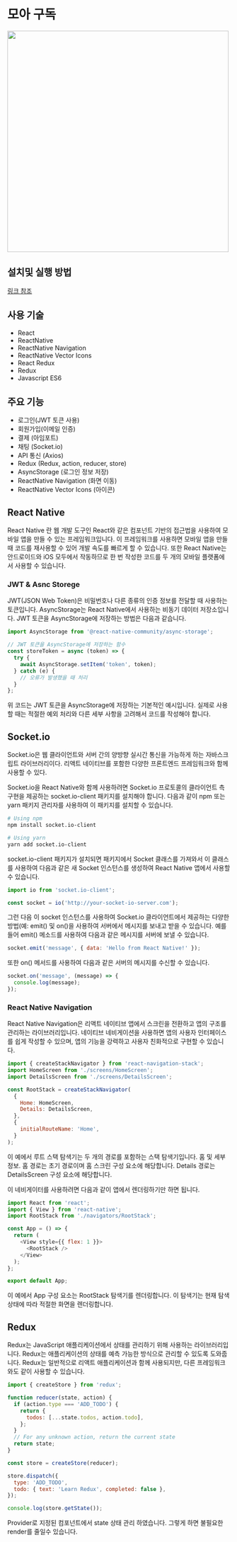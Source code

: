 # 모아 구독

<img style="width: 500px;" src="https://i.ibb.co/dcG77Rt/Screenshot-20221107-224432-submarkettest.jpg" />

## 설치및 실행 방법

<a href="https://github.com/nabacamp-side/side1-fe2/wiki/ReactNative-Expo-%EC%84%A4%EC%B9%98%EB%B0%8F-%EC%8B%A4%ED%96%89-%EB%B0%A9%EB%B2%95">링크 참조</a>

## 사용 기술

- React
- ReactNative
- ReactNative Navigation
- ReactNative Vector Icons
- React Redux
- Redux
- Javascript ES6

## 주요 기능

- 로그인(JWT 토큰 사용)
- 회원가입(이메일 인증)
- 결제 (아임포트)
- 채팅 (Socket.io)
- API 통신 (Axios)
- Redux (Redux, action, reducer, store)
- AsyncStorage (로그인 정보 저장)
- ReactNative Navigation (화면 이동)
- ReactNative Vector Icons (아이콘)

## React Native

React Native 란 웹 개발 도구인 React와 같은 컴포넌트 기반의 접근법을 사용하여 모바일 앱을 만들 수 있는 프레임워크입니다. 이 프레임워크를 사용하면 모바일 앱을 만들 때 코드를 재사용할 수 있어 개발 속도를 빠르게 할 수 있습니다. 또한 React Native는 안드로이드와 iOS 모두에서 작동하므로 한 번 작성한 코드를 두 개의 모바일 플랫폼에서 사용할 수 있습니다.

### JWT & Asnc Storege

JWT(JSON Web Token)은 비밀번호나 다른 종류의 인증 정보를 전달할 때 사용하는 토큰입니다. AsyncStorage는 React Native에서 사용하는 비동기 데이터 저장소입니다. JWT 토큰을 AsyncStorage에 저장하는 방법은 다음과 같습니다.

```Javascript
import AsyncStorage from '@react-native-community/async-storage';

// JWT 토큰을 AsyncStorage에 저장하는 함수
const storeToken = async (token) => {
  try {
    await AsyncStorage.setItem('token', token);
  } catch (e) {
    // 오류가 발생했을 때 처리
  }
};
```
위 코드는 JWT 토큰을 AsyncStorage에 저장하는 기본적인 예시입니다. 실제로 사용할 때는 적절한 예외 처리와 다른 세부 사항을 고려해서 코드를 작성해야 합니다.


## Socket.io

Socket.io은 웹 클라이언트와 서버 간의 양방향 실시간 통신을 가능하게 하는 자바스크립트 라이브러리이다. 리액트 네이티브를 포함한 다양한 프론트엔드 프레임워크와 함께 사용할 수 있다.

Socket.io을 React Native와 함께 사용하려면 Socket.io 프로토콜의 클라이언트 측 구현을 제공하는 socket.io-client 패키지를 설치해야 합니다. 다음과 같이 npm 또는 yarn 패키지 관리자를 사용하여 이 패키지를 설치할 수 있습니다.

```bash
# Using npm
npm install socket.io-client

# Using yarn
yarn add socket.io-client
```

socket.io-client 패키지가 설치되면 패키지에서 Socket 클래스를 가져와서 이 클래스를 사용하여 다음과 같은 새 Socket 인스턴스를 생성하여 React Native 앱에서 사용할 수 있습니다.

```javascript
import io from 'socket.io-client';

const socket = io('http://your-socket-io-server.com');
```

그런 다음 이 socket 인스턴스를 사용하여 Socket.io 클라이언트에서 제공하는 다양한 방법(예: emit() 및 on()을 사용하여 서버에서 메시지를 보내고 받을 수 있습니다. 예를 들어 emit() 메소드를 사용하여 다음과 같은 메시지를 서버에 보낼 수 있습니다.

```javascript
socket.emit('message', { data: 'Hello from React Native!' });
```

또한 on() 메서드를 사용하여 다음과 같은 서버의 메시지를 수신할 수 있습니다.

```javascript
socket.on('message', (message) => {
  console.log(message);
});
```

### React Native Navigation

React Native Navigation은 리액트 네이티브 앱에서 스크린을 전환하고 앱의 구조를 관리하는 라이브러리입니다. 네이티브 네비게이션을 사용하면 앱의 사용자 인터페이스를 쉽게 작성할 수 있으며, 앱의 기능을 강력하고 사용자 친화적으로 구현할 수 있습니다.

```javascript
import { createStackNavigator } from 'react-navigation-stack';
import HomeScreen from './screens/HomeScreen';
import DetailsScreen from './screens/DetailsScreen';

const RootStack = createStackNavigator(
  {
    Home: HomeScreen,
    Details: DetailsScreen,
  },
  {
    initialRouteName: 'Home',
  }
);
```

이 예에서 루트 스택 탐색기는 두 개의 경로를 포함하는 스택 탐색기입니다. 홈 및 세부 정보. 홈 경로는 초기 경로이며 홈 스크린 구성 요소에 해당합니다. Details 경로는 DetailsScreen 구성 요소에 해당합니다.

이 네비게이터를 사용하려면 다음과 같이 앱에서 렌더링하기만 하면 됩니다.

```javascript
import React from 'react';
import { View } from 'react-native';
import RootStack from './navigators/RootStack';

const App = () => {
  return (
    <View style={{ flex: 1 }}>
      <RootStack />
    </View>
  );
};

export default App;

```

이 예에서 App 구성 요소는 RootStack 탐색기를 렌더링합니다. 이 탐색기는 현재 탐색 상태에 따라 적절한 화면을 렌더링합니다.

## Redux

Redux는 JavaScript 애플리케이션에서 상태를 관리하기 위해 사용하는 라이브러리입니다. Redux는 애플리케이션의 상태를 예측 가능한 방식으로 관리할 수 있도록 도와줍니다. Redux는 일반적으로 리액트 애플리케이션과 함께 사용되지만, 다른 프레임워크와도 같이 사용할 수 있습니다.

```javascript
import { createStore } from 'redux';

function reducer(state, action) {
  if (action.type === 'ADD_TODO') {
    return {
      todos: [...state.todos, action.todo],
    };
  }
  // For any unknown action, return the current state
  return state;
}

const store = createStore(reducer);

store.dispatch({
  type: 'ADD_TODO',
  todo: { text: 'Learn Redux', completed: false },
});

console.log(store.getState());
```

Provider로 지정된 컴포넌트에서 state 상태 관리 하였습니다.
그렇게 하면 불필요한 render를 줄일수 있습니다.
